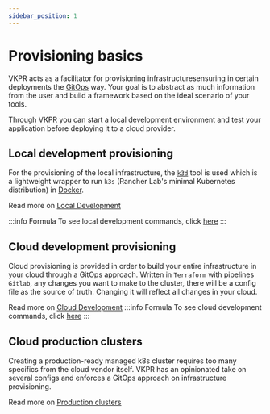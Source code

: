 ```yaml
---
sidebar_position: 1
---
```


# Provisioning basics

VKPR acts as a facilitator for provisioning infrastructuresensuring in certain deployments the [GitOps](https://about.gitlab.com/topics/gitops/) way. Your goal is to abstract as much information from the user and build a framework based on the ideal scenario of your tools.

Through VKPR you can start a local development environment and test your application before deploying it to a cloud provider.

## Local development provisioning

For the provisioning of the local infrastructure, the [`k3d`](https://k3d.io/v5.4.5/) tool is used which is a lightweight wrapper to run `k3s` (Rancher Lab's minimal Kubernetes distribution) in [Docker](https://www.docker.com/).

Read more on [Local Development]((/local-dev))

:::info Formula
To see local development commands, click [here](/docs/commands/infra/start)
:::

## Cloud development provisioning

Cloud provisioning is provided in order to build your entire infrastructure in your cloud through a GitOps approach. Written in `Terraform` with pipelines` Gitlab`, any changes you want to make to the cluster, there will be a config file as the source of truth. Changing it will reflect all changes in your cloud.

Read more on [Cloud Development](/cloud-dev)
:::info Formula
To see cloud development commands, click [here](/docs/commands/aws/eks/init)
:::

## Cloud production clusters

Creating a production-ready managed k8s cluster requires too many specifics from the cloud vendor itself.
VKPR has an opinionated take on several configs and enforces a GitOps approach on infrastructure provisioning.

Read more on [Production clusters](/production)
